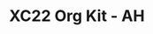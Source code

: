 ---
title: XC22 Org Kit - AH
redirect_to: https://drive.google.com/drive/folders/1YmQcUMhlUxFq0c4zTDfFo1zIYt9kLKAM?usp=sharing
redirect_from: 
  - /XC22_COLA_OrgKit
  - /xc22_cola_orgkit
---